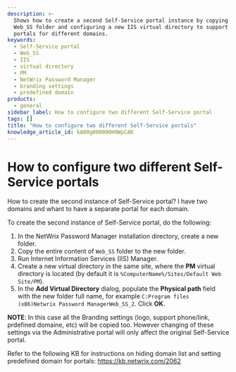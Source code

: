 ```yaml
---
description: >-
  Shows how to create a second Self-Service portal instance by copying the
  Web_SS folder and configuring a new IIS virtual directory to support separate
  portals for different domains.
keywords:
  - Self-Service portal
  - Web_SS
  - IIS
  - virtual directory
  - PM
  - NetWrix Password Manager
  - branding settings
  - predefined domain
products:
  - general
sidebar_label: How to configure two different Self-Service portal
tags: []
title: "How to configure two different Self-Service portals"
knowledge_article_id: kA00g000000H9WpCAK
---
```


# How to configure two different Self-Service portals

How to create the second instance of Self-Service portal? I have two domains and whant to have a separate portal for each domain.

To create the second instance of Self-Service portal, do the following:

1. In the NetWrix Password Manager installation directory, create a new folder.
2. Copy the entire content of `Web_SS` folder to the new folder.
3. Run Internet Information Services (IIS) Manager.
4. Create a new virtual directory in the same site, where the **PM** virtual directory is located (by default it is `%ComputerName%/Sites/Default Web Site/PM`).
5. In the **Add Virtual Directory** dialog, populate the **Physical path** field with the new folder full name, for example `C:Program files (x86)Netwrix Password ManagerWeb_SS_2`. Click **OK**.

**NOTE**: In this case all the Branding settings  (logo, support phone/link, prdefined domaine, etc) will be copied too. However changing of these settings via the Administrative portal will only affect the original Self-Service portal.

Refer to the following KB for instructions on hiding domain list and setting predefined domain for portals: https://kb.netwrix.com/2062
